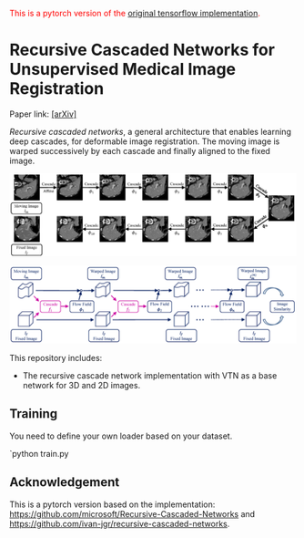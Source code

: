 <span style="color:red"> This is a pytorch version of the [original tensorflow implementation](https://github.com/microsoft/Recursive-Cascaded-Networks). </span>

# Recursive Cascaded Networks for Unsupervised Medical Image Registration

Paper link: [[arXiv]](https://arxiv.org/pdf/1907.12353)


*Recursive cascaded networks*, a general architecture that enables learning deep cascades, for deformable image registration. The moving image is warped successively by each cascade and finally aligned to the fixed image.

![cascade_example](./images/cascade_example.png)

![cascade_architecture](./images/cascade_architecture.png)

This repository includes:

* The recursive cascade network implementation with VTN as a base network for 3D and 2D images.

## Training

You need to define your own loader based on your dataset.

`python train.py


## Acknowledgement

This is a pytorch version based on the implementation: https://github.com/microsoft/Recursive-Cascaded-Networks and https://github.com/ivan-jgr/recursive-cascaded-networks.
